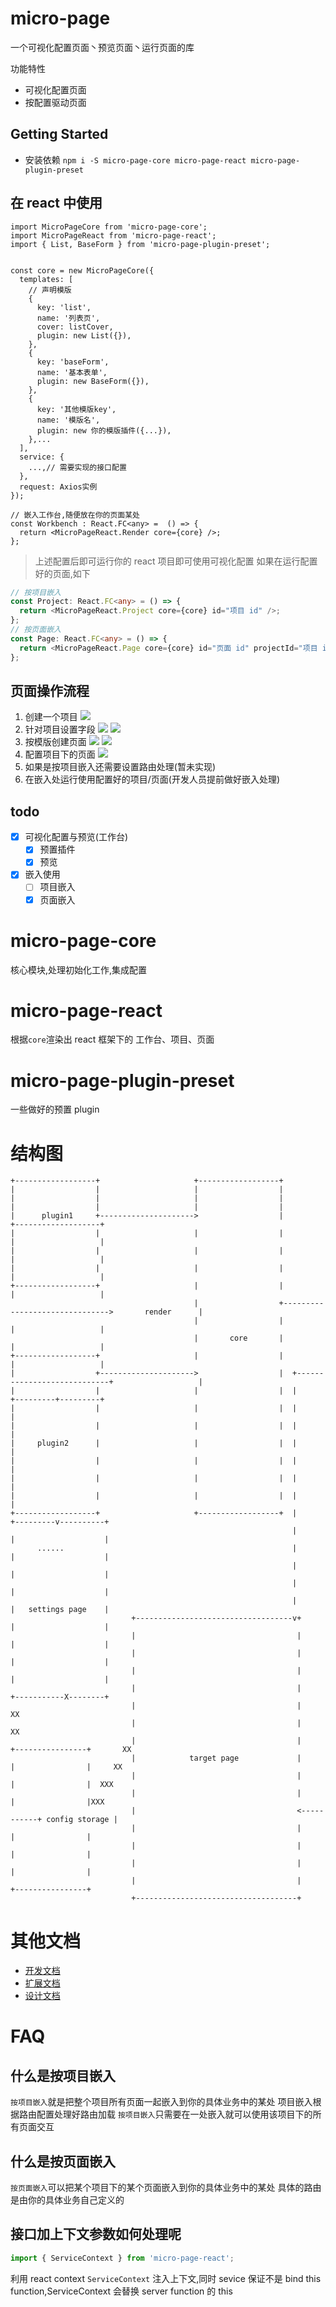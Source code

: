 # micro-page

一个可视化配置页面丶预览页面丶运行页面的库

功能特性

- 可视化配置页面
- 按配置驱动页面

## Getting Started

- 安装依赖 `npm i -S micro-page-core micro-page-react micro-page-plugin-preset`

## 在 react 中使用

```tsx
import MicroPageCore from 'micro-page-core';
import MicroPageReact from 'micro-page-react';
import { List, BaseForm } from 'micro-page-plugin-preset';


const core = new MicroPageCore({
  templates: [
    // 声明模版
    {
      key: 'list',
      name: '列表页',
      cover: listCover,
      plugin: new List({}),
    },
    {
      key: 'baseForm',
      name: '基本表单',
      plugin: new BaseForm({}),
    },
    {
      key: '其他模版key',
      name: '模版名',
      plugin: new 你的模版插件({...}),
    },...
  ],
  service: {
    ...,// 需要实现的接口配置
  },
  request: Axios实例
});

// 嵌入工作台,随便放在你的页面某处
const Workbench : React.FC<any> =  () => {
  return <MicroPageReact.Render core={core} />;
};

```

> 上述配置后即可运行你的 react 项目即可使用可视化配置
> 如果在运行配置好的页面,如下

```ts
// 按项目嵌入
const Project: React.FC<any> = () => {
  return <MicroPageReact.Project core={core} id="项目 id" />;
};
// 按页面嵌入
const Page: React.FC<any> = () => {
  return <MicroPageReact.Page core={core} id="页面 id" projectId="项目 id" />;
};
```

## 页面操作流程

1. 创建一个项目
   ![](./public/create-project.png)
2. 针对项目设置字段
   ![](./public/create-field.png)
   ![](./public/create-field2.png)
3. 按模版创建页面
   ![](./public/select-templete.png)
   ![](./public/create-page.png)
4. 配置项目下的页面
   ![](./public/setting-page.png)
5. 如果是按项目嵌入还需要设置路由处理(暂未实现)
6. 在嵌入处运行使用配置好的项目/页面(开发人员提前做好嵌入处理)

## todo

- [x] 可视化配置与预览(工作台)
  - [x] 预置插件
  - [x] 预览
- [x] 嵌入使用
  - [ ] 项目嵌入
  - [x] 页面嵌入

# micro-page-core

核心模块,处理初始化工作,集成配置

# micro-page-react

根据`core`渲染出 react 框架下的 工作台、项目、页面

# micro-page-plugin-preset

一些做好的预置 plugin

# 结构图

```
+------------------+                     +------------------+
|                  |                     |                  |
|                  |                     |                  |
|                  |                     |                  |
|      plugin1     +--------------------->                  |                               +-------------------+
|                  |                     |                  |                               |                   |
|                  |                     |                  |                               |                   |
|                  |                     |                  |                               |                   |
+------------------+                     |                  |                               |                   |
                                         |                  +------------------------------->       render      |
                                         |                  |                               |                   |
                                         |       core       |                               |                   |
+------------------+                     |                  |                               |                   |
|                  +--------------------->                  |  +----------------------------+                   |
|                  |                     |                  |  |                            +---------+---------+
|                  |                     |                  |  |                                      |
|                  |                     |                  |  |                                      |
|     plugin2      |                     |                  |  |                                      |
|                  |                     |                  |  |                                      |
|                  |                     |                  |  |                                      |
|                  |                     |                  |  |                                      |
+------------------+                     +------------------+  |                            +---------v----------+
                                                               |                            |                    |
      ......                                                   |                            |                    |
                                                               |                            |                    |
                                                               |                            |                    |
                                                               |                            |   settings page    |
                           +-----------------------------------v+                           |                    |
                           |                                    |                           |                    |
                           |                                    |                           |                    |
                           |                                    |                           |                    |
                           |                                    |                           +-----------X--------+
                           |                                    |                                      XX
                           |                                    |                                     XX
                           |                                    |           +----------------+       XX
                           |            target page             |           |                |     XX
                           |                                    |           |                |  XXX
                           |                                    |           |                |XXX
                           |                                    <-----------+ config storage |
                           |                                    |           |                |
                           |                                    |           |                |
                           |                                    |           |                |
                           |                                    |           +----------------+
                           +------------------------------------+

```

# 其他文档

- [开发文档](./docs/开发文档.md)
- [扩展文档](./docs/扩展文档.md)
- [设计文档](./docs/设计文档.md)

# FAQ

## 什么是按项目嵌入

`按项目嵌入`就是把整个项目所有页面一起嵌入到你的具体业务中的某处
项目嵌入根据路由配置处理好路由加载
`按项目嵌入`只需要在一处嵌入就可以使用该项目下的所有页面交互

## 什么是按页面嵌入

`按页面嵌入`可以把某个项目下的某个页面嵌入到你的具体业务中的某处
具体的路由是由你的具体业务自己定义的

## 接口加上下文参数如何处理呢

```ts
import { ServiceContext } from 'micro-page-react';
```

利用 react context `ServiceContext` 注入上下文,同时 sevice 保证不是 bind this function,ServiceContext 会替换 server function 的 this
